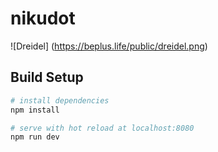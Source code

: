 # nikudot

![Dreidel] (https://beplus.life/public/dreidel.png)

## Build Setup

``` bash
# install dependencies
npm install

# serve with hot reload at localhost:8080
npm run dev
```